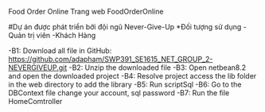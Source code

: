 
Food Order Online
Trang web FoodOrderOnline

#Dự án được phát triển bởi đội ngũ Never-Give-Up
*Đối tượng sử dụng
-Quản trị viên
-Khách Hàng

-B1: Download all file in GitHub: https://github.com/adapham/SWP391_SE1615_NET_GROUP_2-NEVERGIVEUP.git
-B2: Unzip the downloaded file
-B3: Open netbean8.2 and open the downloaded project
-B4: Resolve project access the lib folder in the web directory to add the library
-B5: Run scriptSql
-B6: Go to the DBContext file change your account, sql password
-B7: Run the file HomeComtroller
